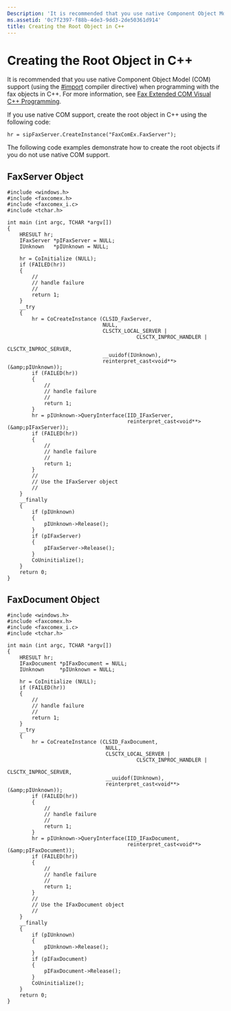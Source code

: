 ```yaml
---
Description: 'It is recommended that you use native Component Object Model (COM) support (using the \#import compiler directive) when programming with the fax objects in C++. For more information, see Fax Extended COM Visual C++ Programming.'
ms.assetid: '0c7f2397-f88b-4de3-9dd3-2de50361d914'
title: Creating the Root Object in C++
---
```


# Creating the Root Object in C++

It is recommended that you use native Component Object Model (COM) support (using the [\#import](http://msdn.microsoft.com/library/en-us/vclang/html/_predir_The_.23.import_Directive.asp) compiler directive) when programming with the fax objects in C++. For more information, see [Fax Extended COM Visual C++ Programming](-mfax-fax-extended-com-visual-c-programming.md).

If you use native COM support, create the root object in C++ using the following code:


```
hr = sipFaxServer.CreateInstance("FaxComEx.FaxServer");
```



The following code examples demonstrate how to create the root objects if you do not use native COM support.

## FaxServer Object


```
#include <windows.h>
#include <faxcomex.h>
#include <faxcomex_i.c>
#include <tchar.h>

int main (int argc, TCHAR *argv[])
{
    HRESULT hr;
    IFaxServer *pIFaxServer = NULL;
    IUnknown   *pIUnknown = NULL;
    
    hr = CoInitialize (NULL);
    if (FAILED(hr))
    {
        //
        // handle failure
        // 
        return 1;
    }
    __try
    {
        hr = CoCreateInstance (CLSID_FaxServer, 
                               NULL, 
                               CLSCTX_LOCAL_SERVER | 
                                          CLSCTX_INPROC_HANDLER |
                                                         CLSCTX_INPROC_SERVER, 
                               __uuidof(IUnknown), 
                               reinterpret_cast<void**>(&amp;pIUnknown));
        if (FAILED(hr))
        {
            //
            // handle failure
            // 
            return 1;
        }
        hr = pIUnknown->QueryInterface(IID_IFaxServer, 
                                       reinterpret_cast<void**>(&amp;pIFaxServer));
        if (FAILED(hr))
        {
            //
            // handle failure
            // 
            return 1;
        }
        //
        // Use the IFaxServer object
        //
    }
    __finally
    {
        if (pIUnknown)
        {
            pIUnknown->Release();
        }
        if (pIFaxServer)
        {
            pIFaxServer->Release();
        }
        CoUninitialize();
    }
    return 0;
}
```



## FaxDocument Object


```
#include <windows.h>
#include <faxcomex.h>
#include <faxcomex_i.c>
#include <tchar.h>

int main (int argc, TCHAR *argv[])
{
    HRESULT hr;
    IFaxDocument *pIFaxDocument = NULL;
    IUnknown     *pIUnknown = NULL;
    
    hr = CoInitialize (NULL);
    if (FAILED(hr))
    {
        //
        // handle failure
        // 
        return 1;
    }
    __try
    {
        hr = CoCreateInstance (CLSID_FaxDocument, 
                                NULL, 
                                CLSCTX_LOCAL_SERVER | 
                                          CLSCTX_INPROC_HANDLER | 
                                                        CLSCTX_INPROC_SERVER, 
                                __uuidof(IUnknown), 
                                reinterpret_cast<void**>(&amp;pIUnknown));
        if (FAILED(hr))
        {
            //
            // handle failure
            // 
            return 1;
        }
        hr = pIUnknown->QueryInterface(IID_IFaxDocument, 
                                       reinterpret_cast<void**>(&amp;pIFaxDocument));
        if (FAILED(hr))
        {
            //
            // handle failure
            // 
            return 1;
        }
        //
        // Use the IFaxDocument object
        //
    }
    __finally
    {
        if (pIUnknown)
        {
            pIUnknown->Release();
        }
        if (pIFaxDocument)
        {
            pIFaxDocument->Release();
        }    
        CoUninitialize();
    }
    return 0;
}
```



 

 




